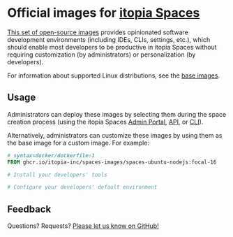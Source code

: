 # Official images for [itopia Spaces](https://itopiaspaces.com)

[This set of open-source images](https://github.com/orgs/itopia-inc/packages?repo_name=spaces-images)
provides opinionated software development environments (including IDEs, CLIs, settings, etc.),
which should enable most developers to be productive in itopia Spaces
without requiring customization (by administrators) or personalization (by developers).

For information about supported Linux distributions,
see the [base images](https://github.com/itopia-inc/spaces-base-images).

## Usage

Administrators can deploy these images
by selecting them during the space creation process
(using the itopia Spaces
[Admin Portal](https://spaces.itopia.com),
[API](https://api.spaces.itopia.com),
or [CLI](https://github.com/itopia-inc/spaces-cli)).
<!-- TODO: Add example screenshots/commands -->

Alternatively, administrators can customize these images
by using them as the base image for a custom image.
For example:

<!-- TODO: Write some example RUN instructions -->
```Dockerfile
# syntax=docker/dockerfile:1
FROM ghcr.io/itopia-inc/spaces-images/spaces-ubuntu-nodejs:focal-16

# Install your developers' tools

# Configure your developers' default environment
```

## Feedback

Questions? Requests? [Please let us know on GitHub!](https://github.com/itopia-inc/spaces-images/issues)
